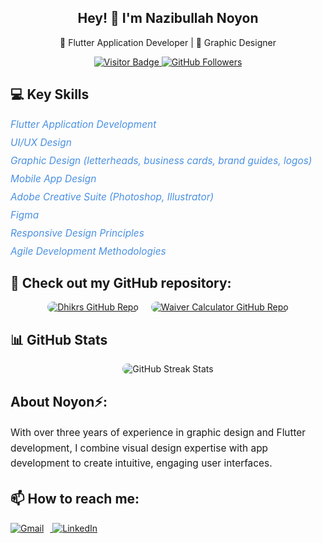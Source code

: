 <!-- Banner and Intro -->
<!-- Uncomment the following line if you have a banner image to display -->
<!-- <img src="./banner.png" alt="Nazibullah Noyon Banner" style="width:100%;"/> -->

<h2 align="center">Hey! 👋 I'm Nazibullah Noyon</h2>
<p align="center">🚀 Flutter Application Developer | 🎨 Graphic Designer</p>

<!-- Visitor and GitHub Badges -->
<p align="center">
  <a href="https://github.com/noyon-360">
    <img src="https://visitor-badge.laobi.icu/badge?page_id=noyon-360.noyon-360" alt="Visitor Badge" />
  </a>
  <a href="https://github.com/noyon-360?tab=followers">
    <img src="https://img.shields.io/github/followers/noyon-360.svg?style=social&label=Follow" alt="GitHub Followers" />
  </a>
</p>

<!-- Key Skills Section -->
<h2>💻 Key Skills</h2>
<ul style="list-style-type: none; padding: 0;">
  <li style="margin-bottom: 10px; font-size: 1.1em;">
    <i style="color: #4A90E2;">Flutter Application Development</i>
  </li>
  <li style="margin-bottom: 10px; font-size: 1.1em;">
    <i style="color: #4A90E2;">UI/UX Design</i>
  </li>
  <li style="margin-bottom: 10px; font-size: 1.1em;">
    <i style="color: #4A90E2;">Graphic Design (letterheads, business cards, brand guides, logos)</i>
  </li>
  <li style="margin-bottom: 10px; font-size: 1.1em;">
    <i style="color: #4A90E2;">Mobile App Design</i>
  </li>
  <li style="margin-bottom: 10px; font-size: 1.1em;">
    <i style="color: #4A90E2;">Adobe Creative Suite (Photoshop, Illustrator)</i>
  </li>
  <li style="margin-bottom: 10px; font-size: 1.1em;">
    <i style="color: #4A90E2;">Figma</i>
  </li>
  <li style="margin-bottom: 10px; font-size: 1.1em;">
    <i style="color: #4A90E2;">Responsive Design Principles</i>
  </li>
  <li style="margin-bottom: 10px; font-size: 1.1em;">
    <i style="color: #4A90E2;">Agile Development Methodologies</i>
  </li>
</ul>

<!-- GitHub Repository Showcase -->
<h2>📁 Check out my GitHub repository:</h2>
<div style="display: flex; justify-content: center; gap: 20px;">
  <a href="https://github.com/noyon-360/Dhikrs">
    <img src="https://github-readme-stats.vercel.app/api/pin/?username=noyon-360&repo=Dhikrs" alt="Dhikrs GitHub Repo" style="max-width: 400px; border-radius: 10px;"/>
  </a>
  <a href="https://github.com/noyon-360/Primeasia-University-CSE-Waiver-Calculator">
    <img src="https://github-readme-stats.vercel.app/api/pin/?username=noyon-360&repo=Primeasia-University-CSE-Waiver-Calculator" alt="Waiver Calculator GitHub Repo" style="max-width: 400px; border-radius: 10px;"/>
  </a>
</div>

<!-- GitHub Stats -->
<h2>📊 GitHub Stats</h2>
<p align="center">
  <img src="https://github-readme-streak-stats.herokuapp.com/?user=noyon-360" alt="GitHub Streak Stats" style="border-radius: 10px;"/>
</p>

<!-- About Section -->
<h2> About Noyon⚡:</h2>
<p style="font-size: 1.1em; line-height: 1.6;">
  With over three years of experience in graphic design and Flutter development, I combine visual design expertise with app development to create intuitive, engaging user interfaces.
</p>

<!-- Contact Information -->
<h2>📫 How to reach me:</h2>
<p>
  <a href="mailto:nazibullahnoyon19.20@gmail.com">
    <img src="https://img.shields.io/badge/Gmail-D14836?style=for-the-badge&logo=gmail&logoColor=white" alt="Gmail" style="margin-right: 10px;"/>
  </a>
  <a href="https://www.linkedin.com/in/nazibullah3nsn/">
    <img src="https://img.shields.io/badge/LinkedIn-0077B5?style=for-the-badge&logo=linkedin&logoColor=white" alt="LinkedIn"/>
  </a>
</p>
